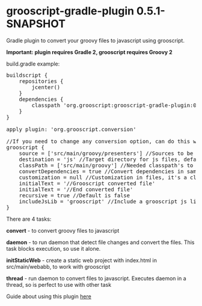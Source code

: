 grooscript-gradle-plugin 0.5.1-SNAPSHOT
=======================================

Gradle plugin to convert your groovy files to javascript using grooscript.

__Important: plugin requires Gradle 2, grooscript requires Groovy 2__

build.gradle example:

<pre>
buildscript {
    repositories {
        jcenter()
    }
    dependencies {
        classpath 'org.grooscript:grooscript-gradle-plugin:0.5.1'
    }
}

apply plugin: 'org.grooscript.conversion'

//If you need to change any conversion option, can do this way, optional
grooscript {
    source = ['src/main/groovy/presenters'] //Sources to be converted(List<String>), default is ['src/main/groovy']
    destination = 'js' //Target directory for js files, default is 'src/main/webapp/js/app'
    classPath = ['src/main/groovy'] //Needed classpath's to compile source files(List<String>), default is ['src/main/groovy']
    convertDependencies = true //Convert dependencies in same file, by default is false
    customization = null //Customization in files, it's a closure, as for example { -> ast(groovy.transform.TypeChecked) }
    initialText = '//Grooscript converted file'
    initialText = '//End converted file'
    recursive = true //Default is false
    includeJsLib = 'grooscript' //Include a grooscript js lib in the result, default is null
}
</pre>

There are 4 tasks:

__convert__ - to convert groovy files to javascript

__daemon__ - to run daemon that detect file changes and convert the files. This task blocks execution, so use it alone.

__initStaticWeb__ - create a static web project with index.html in src/main/webabb, to work with grooscript

__thread__ - run daemon to convert files to javascript. Executes daemon in a thread, so is perfect to use with other task

Guide about using this plugin [here](http://grooscript.org/starting_gradle.html)